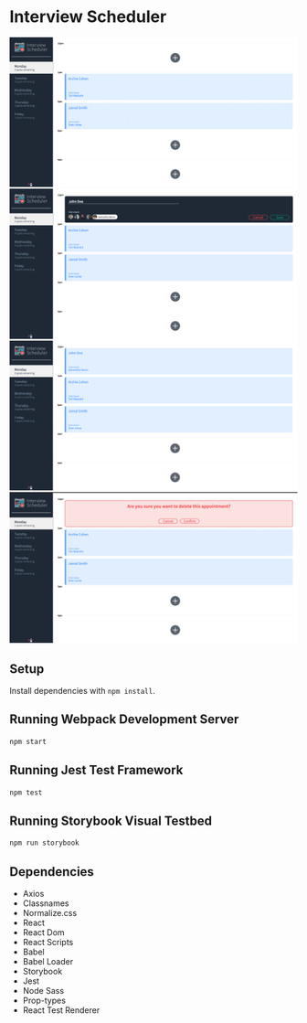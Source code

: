 # Interview Scheduler

!["Screenshot"](https://github.com/rafreza/scheduler/blob/master/doc/Home.png)
!["Screenshot"](https://github.com/rafreza/scheduler/blob/master/doc/AddApp.png)
!["Screenshot"](https://github.com/rafreza/scheduler/blob/master/doc/AppAdded.png)
!["Screenshot"](https://github.com/rafreza/scheduler/blob/master/doc/DeleteApp.png)

## Setup

Install dependencies with `npm install`.

## Running Webpack Development Server

```sh
npm start
```

## Running Jest Test Framework

```sh
npm test
```

## Running Storybook Visual Testbed

```sh
npm run storybook
```

## Dependencies

* Axios
* Classnames
* Normalize.css
* React
* React Dom
* React Scripts
* Babel
* Babel Loader
* Storybook
* Jest
* Node Sass
* Prop-types
* React Test Renderer